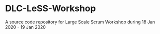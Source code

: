 # DLC-LeSS-Workshop
A source code repository for Large Scale Scrum Workshop during 18 Jan 2020 - 19 Jan 2020
